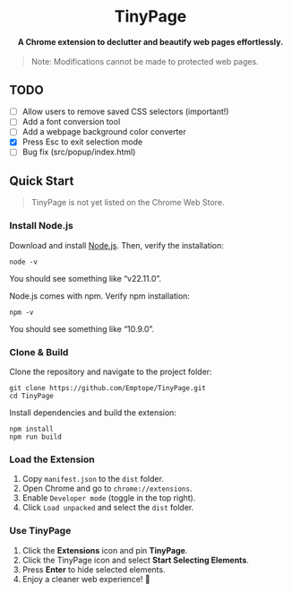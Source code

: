 <div align="center">

# TinyPage

#### A Chrome extension to declutter and beautify web pages effortlessly.

</div>

> Note: Modifications cannot be made to protected web pages.

## TODO
- [ ] Allow users to remove saved CSS selectors (important!)
- [ ] Add a font conversion tool
- [ ] Add a webpage background color converter
- [x] Press Esc to exit selection mode
- [ ] Bug fix (src/popup/index.html)

## Quick Start 

> TinyPage is not yet listed on the Chrome Web Store.

### Install Node.js

Download and install <a href="https://nodejs.org/en/">Node.js</a>. Then, verify the installation:

```
node -v
```

You should see something like “v22.11.0”.

Node.js comes with npm. Verify npm installation:

```
npm -v
```

You should see something like “10.9.0”.

### Clone & Build

Clone the repository and navigate to the project folder:

```
git clone https://github.com/Emptope/TinyPage.git
cd TinyPage
```

Install dependencies and build the extension:

```
npm install
npm run build
```

### Load the Extension

   1. Copy `manifest.json` to the `dist` folder.
   2. Open Chrome and go to `chrome://extensions`.
   3. Enable `Developer mode` (toggle in the top right).
   4. Click `Load unpacked` and select the `dist` folder.

### Use TinyPage

   1. Click the **Extensions** icon and pin **TinyPage**.
   2. Click the TinyPage icon and select **Start Selecting Elements**.
   3. Press **Enter** to hide selected elements.
   4. Enjoy a cleaner web experience! 🚀
